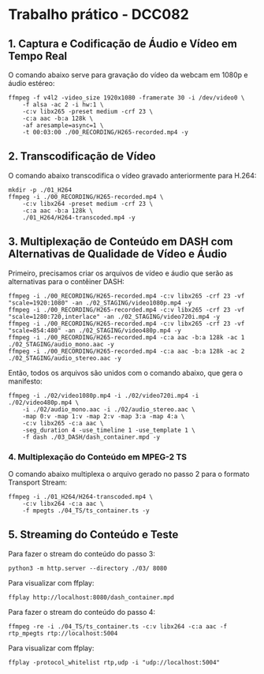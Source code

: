 # Trabalho prático - DCC082

## 1. Captura e Codificação de Áudio e Vídeo em Tempo Real
O comando abaixo serve para gravação do vídeo da webcam em 1080p e áudio estéreo:
```
ffmpeg -f v4l2 -video_size 1920x1080 -framerate 30 -i /dev/video0 \
    -f alsa -ac 2 -i hw:1 \
    -c:v libx265 -preset medium -crf 23 \
    -c:a aac -b:a 128k \
    -af aresample=async=1 \
    -t 00:03:00 ./00_RECORDING/H265-recorded.mp4 -y
```

## 2. Transcodificação de Vídeo
O comando abaixo transcodifica o vídeo gravado anteriormente para H.264:
```
mkdir -p ./01_H264
ffmpeg -i ./00_RECORDING/H265-recorded.mp4 \
    -c:v libx264 -preset medium -crf 23 \
    -c:a aac -b:a 128k \
    ./01_H264/H264-transcoded.mp4 -y
```

## 3. Multiplexação de Conteúdo em DASH com Alternativas de Qualidade de Vídeo e Áudio
Primeiro, precisamos criar os arquivos de vídeo e áudio que serão as alternativas para o contêiner DASH:
```
ffmpeg -i ./00_RECORDING/H265-recorded.mp4 -c:v libx265 -crf 23 -vf "scale=1920:1080" -an ./02_STAGING/video1080p.mp4 -y
ffmpeg -i ./00_RECORDING/H265-recorded.mp4 -c:v libx265 -crf 23 -vf "scale=1280:720,interlace" -an ./02_STAGING/video720i.mp4 -y
ffmpeg -i ./00_RECORDING/H265-recorded.mp4 -c:v libx265 -crf 23 -vf "scale=854:480" -an ./02_STAGING/video480p.mp4 -y
ffmpeg -i ./00_RECORDING/H265-recorded.mp4 -c:a aac -b:a 128k -ac 1 ./02_STAGING/audio_mono.aac -y
ffmpeg -i ./00_RECORDING/H265-recorded.mp4 -c:a aac -b:a 128k -ac 2 ./02_STAGING/audio_stereo.aac -y
```

Então, todos os arquivos são unidos com o comando abaixo, que gera o manifesto:
```
ffmpeg -i ./02/video1080p.mp4 -i ./02/video720i.mp4 -i ./02/video480p.mp4 \
    -i ./02/audio_mono.aac -i ./02/audio_stereo.aac \
    -map 0:v -map 1:v -map 2:v -map 3:a -map 4:a \
    -c:v libx265 -c:a aac \
    -seg_duration 4 -use_timeline 1 -use_template 1 \
    -f dash ./03_DASH/dash_container.mpd -y
```

### 4. Multiplexação do Conteúdo em MPEG-2 TS
O comando abaixo multiplexa o arquivo gerado no passo 2 para o formato Transport Stream:
```
ffmpeg -i ./01_H264/H264-transcoded.mp4 \
    -c:v libx264 -c:a aac \
    -f mpegts ./04_TS/ts_container.ts -y
```

## 5. Streaming do Conteúdo e Teste
Para fazer o stream do conteúdo do passo 3:
```
python3 -m http.server --directory ./03/ 8080
```
Para visualizar com ffplay:
```
ffplay http://localhost:8080/dash_container.mpd
```
Para fazer o stream do conteúdo do passo 4:
```
ffmpeg -re -i ./04_TS/ts_container.ts -c:v libx264 -c:a aac -f rtp_mpegts rtp://localhost:5004
```
Para visualizar com ffplay:
```
ffplay -protocol_whitelist rtp,udp -i "udp://localhost:5004"
```